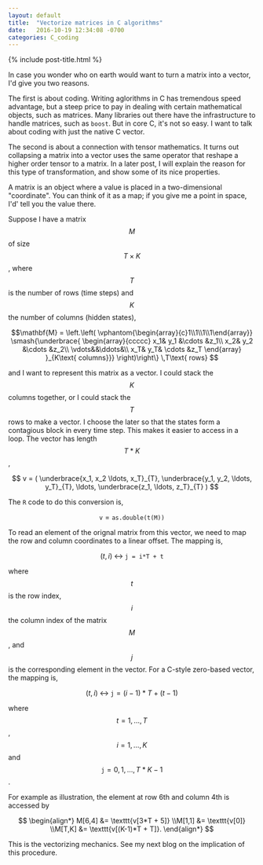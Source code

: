 ```yaml
---
layout: default
title:  "Vectorize matrices in C algorithms"
date:   2016-10-19 12:34:08 -0700
categories: C_coding
---
```


{% include post-title.html %}

In case you wonder who on earth would want to turn a matrix into a vector, I'd give you two reasons.

The first is about coding. Writing aglorithms in C has tremendous speed advantage, but a steep price to pay in dealing with certain mathematical objects, such as matrices. Many libraries out there have the infrastructure to handle matrices, such as `boost`. But in core C, it's not so easy. I want to talk about coding with just the native C vector.

The second is about a connection with tensor mathematics. It turns out collapsing a matrix into a vector uses the same operator that reshape a higher order tensor to a matrix. In a later post, I will explain the reason for this type of transformation, and show some of its nice properties.

A matrix is an object where a value is placed in a two-dimensional "coordinate". You can think of it as a map; if you give me a point in space, I'd' tell you the value there.

Suppose I have a matrix $$M$$ of size $$T \times K$$, where $$T$$ is the number of rows (time steps)
and $$K$$ the number of columns (hidden states),

$$\mathbf{M} = \left.\left( 
   \vphantom{\begin{array}{c}1\\1\\1\\1\end{array}}
      \smash{\underbrace{
         \begin{array}{ccccc}
           x_1& y_1 &\cdots &z_1\\
           x_2& y_2 &\cdots &z_2\\
         \vdots&&\ddots&\\
           x_T& y_T& \cdots &z_T
           \end{array}
            }_{K\text{ columns}}}
         \right)\right\}
    \,T\text{ rows}
$$

$$  $$

and I want to represent this matrix as a vector. I could stack the $$K$$ columns together, or I could stack the $$T$$ rows to make a vector. I choose the later so that the states form a contagious block in every time step. This makes it easier to access in a loop. The vector has length $$T*K$$,

$$
v = ( \underbrace{x_1, x_2 \ldots, x_T}_{T}, \underbrace{y_1, y_2, \ldots, y_T}_{T}, \ldots, \underbrace{z_1, \ldots, z_T}_{T} )
$$ 

The `R` code to do this conversion is,

$$
  \texttt{v} = \texttt{as.double(t(M))}
$$

To read an element of the orignal matrix from this vector, we need to map the 
row and column coordinates to a linear offset. The mapping is,

$$
(t, i) \; \longleftrightarrow \; \texttt{j = i*T + t}
$$

where $$t$$ is the row index, $$i$$ the column index of the matrix $$M$$, and $$j$$ is the corresponding
element in the vector. For a C-style zero-based vector, the mapping is, 

$$
(t, i) \; \longleftrightarrow \; \texttt{j} = (i-1)*T + (t-1)
$$

where $$t = 1, \ldots, T$$, $$i = 1,\ldots,K$$ and $$\texttt{j} =0, 1, \ldots, T*K -1 $$. 

For example as illustration, the element at row 6th and column 4th is accessed by 

$$
\begin{align*}
  M[6,4] &= \texttt{v[3*T + 5]}
  \\M[1,1] &= \texttt{v[0]} 
  \\M[T,K] &= \texttt{v[(K-1)*T + T]}.
\end{align*}
$$

This is the vectorizing mechanics.  See my next blog on the implication of this procedure.


